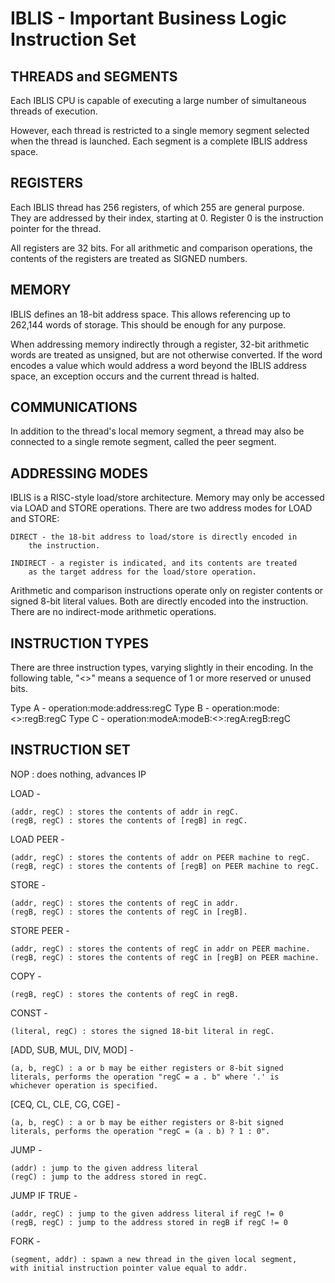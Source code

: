 IBLIS - Important Business Logic Instruction Set
========================================

THREADS and SEGMENTS
--------

Each IBLIS CPU is capable of executing a large number of simultaneous
threads of execution.

However, each thread is restricted to a single memory segment selected
when the thread is launched. Each segment is a complete IBLIS address
space.

REGISTERS
---------

Each IBLIS thread has 256 registers, of which 255 are general
purpose. They are addressed by their index, starting at 0. Register 0
is the instruction pointer for the thread.

All registers are 32 bits. For all arithmetic and comparison
operations, the contents of the registers are treated as SIGNED
numbers.

MEMORY
------

IBLIS defines an 18-bit address space. This allows referencing up to
262,144 words of storage. This should be enough for any purpose.

When addressing memory indirectly through a register, 32-bit
arithmetic words are treated as unsigned, but are not otherwise
converted. If the word encodes a value which would address a word
beyond the IBLIS address space, an exception occurs and the current
thread is halted.

COMMUNICATIONS
--------------

In addition to the thread's local memory segment, a thread may also be
connected to a single remote segment, called the peer segment.

ADDRESSING MODES
-------------

IBLIS is a RISC-style load/store architecture. Memory may only be
accessed via LOAD and STORE operations. There are two address modes
for LOAD and STORE:

    DIRECT - the 18-bit address to load/store is directly encoded in
        the instruction.

    INDIRECT - a register is indicated, and its contents are treated
        as the target address for the load/store operation.

Arithmetic and comparison instructions operate only on register
contents or signed 8-bit literal values. Both are directly encoded
into the instruction. There are no indirect-mode arithmetic
operations.

INSTRUCTION TYPES
-----------------

There are three instruction types, varying slightly in their
encoding. In the following table, "<>" means a sequence of 1 or more
reserved or unused bits.

Type A - operation:mode:address:regC
Type B - operation:mode:<>:regB:regC
Type C - operation:modeA:modeB:<>:regA:regB:regC

INSTRUCTION SET
---------------

NOP : does nothing, advances IP

LOAD -

    (addr, regC) : stores the contents of addr in regC.
    (regB, regC) : stores the contents of [regB] in regC.
    
LOAD PEER -

    (addr, regC) : stores the contents of addr on PEER machine to regC.
    (regB, regC) : stores the contents of [regB] on PEER machine to regC.

STORE -

    (addr, regC) : stores the contents of regC in addr.
    (regB, regC) : stores the contents of regC in [regB].

STORE PEER -

    (addr, regC) : stores the contents of regC in addr on PEER machine.
    (regB, regC) : stores the contents of regC in [regB] on PEER machine.

COPY -

    (regB, regC) : stores the contents of regC in regB.

CONST -

    (literal, regC) : stores the signed 18-bit literal in regC.


[ADD, SUB, MUL, DIV, MOD] -

    (a, b, regC) : a or b may be either registers or 8-bit signed
    literals, performs the operation "regC = a . b" where '.' is
    whichever operation is specified.

[CEQ, CL, CLE, CG, CGE] -

    (a, b, regC) : a or b may be either registers or 8-bit signed
    literals, performs the operation "regC = (a . b) ? 1 : 0".


JUMP -

    (addr) : jump to the given address literal
    (regC) : jump to the address stored in regC.

JUMP IF TRUE -

    (addr, regC) : jump to the given address literal if regC != 0
    (regB, regC) : jump to the address stored in regB if regC != 0

FORK -

    (segment, addr) : spawn a new thread in the given local segment,
    with initial instruction pointer value equal to addr.



